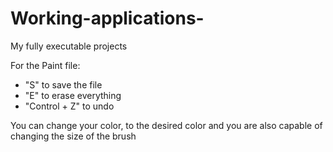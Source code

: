 # Working-applications-
My fully executable projects

For the Paint file:
  - "S" to save the file
  - "E" to erase everything
  - "Control + Z" to undo


You can change your color, to the desired color and you are also capable of changing the size of the brush
